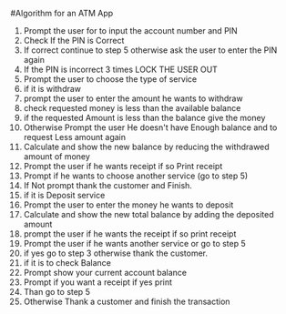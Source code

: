 #Algorithm for an ATM App

1. Prompt the user for to input the account number and PIN
2. Check If the PIN is Correct 
3. If correct continue to step 5 otherwise ask the user to enter the PIN again 
4. If the PIN is incorrect 3 times LOCK THE USER OUT 
5. Prompt the user to choose the type of service
6. if it is withdraw 
7. prompt the user to enter the amount he wants to withdraw 
8. check requested money is less than the available balance
9. if the requested Amount is less than the balance give the money
10. Otherwise Prompt the user He doesn't have Enough balance and to request Less amount again
11. Calculate and show the new balance by reducing the withdrawed amount of money  
12. Prompt the user if he wants receipt if so Print receipt 
13. Prompt if he wants to choose another service (go to step 5) 
14. If Not prompt thank the customer and Finish.
15. if it is Deposit service 
16. Prompt the user to enter the money he wants to deposit 
17. Calculate and show the new total balance by adding the deposited amount 
18. prompt the user if he wants the receipt if so print receipt 
19. Prompt the user if he wants another service or go to step 5 
20. if yes go to step 3 otherwise thank the customer. 
21. if it is to check Balance 
22. Prompt show your current account balance 
23. Prompt if you want a receipt if yes print 
24. Than go to step 5
25. Otherwise Thank a customer and finish the transaction 